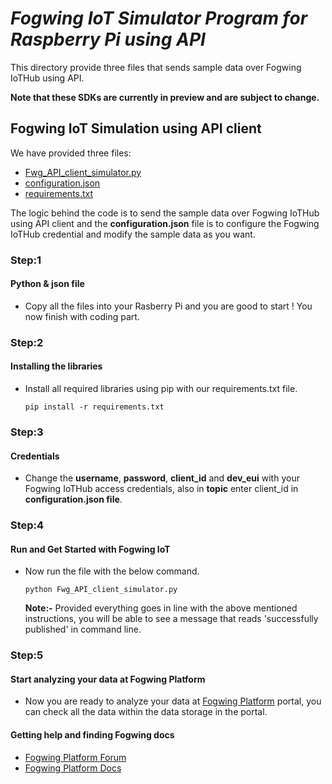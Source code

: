 # _Fogwing IoT Simulator Program for Raspberry Pi using API_
This directory provide three files that sends sample data over Fogwing IoTHub using API.

**Note that these SDKs are currently in preview and are subject to change.**

## Fogwing IoT Simulation using API client
We have provided three files:
* [Fwg_API_client_simulator.py](https://www.google.com)
* [configuration.json](https://www.google.com)
* [requirements.txt](https://www.google.com)

The logic behind the code is to send the sample data over Fogwing
IoTHub using API client and the **configuration.json** file is to
configure the Fogwing IoTHub credential and modify the sample data as you want.

### Step:1
#### Python & json file
* Copy all the files into your Rasberry Pi and 
  you are good to start ! You now finish with coding part.
  
### Step:2
#### Installing the libraries
* Install all required libraries using pip with our requirements.txt file.
    ```
    pip install -r requirements.txt
    ```
### Step:3
#### Credentials
* Change the **username**, **password**, **client_id** and **dev_eui** with your Fogwing IoTHub access
  credentials, also in **topic** enter client_id in **configuration.json file**.  
  
### Step:4
#### Run and Get Started with Fogwing IoT
* Now run the file with the below command.
    ```
    python Fwg_API_client_simulator.py
    ```
  **Note:-** Provided everything goes in line with the above mentioned instructions,
         you will be able to see a message that reads 'successfully published' in command line.

### Step:5
#### Start analyzing your data at Fogwing Platform
* Now you are ready to analyze your data at [Fogwing Platform](https://enterprise.fogwing.net/) portal,
  you can check all the data within the data storage in the portal.
  
 #### Getting help and finding Fogwing docs
 * [Fogwing Platform Forum]()
 * [Fogwing Platform Docs](https://docs.fogwing.io/)